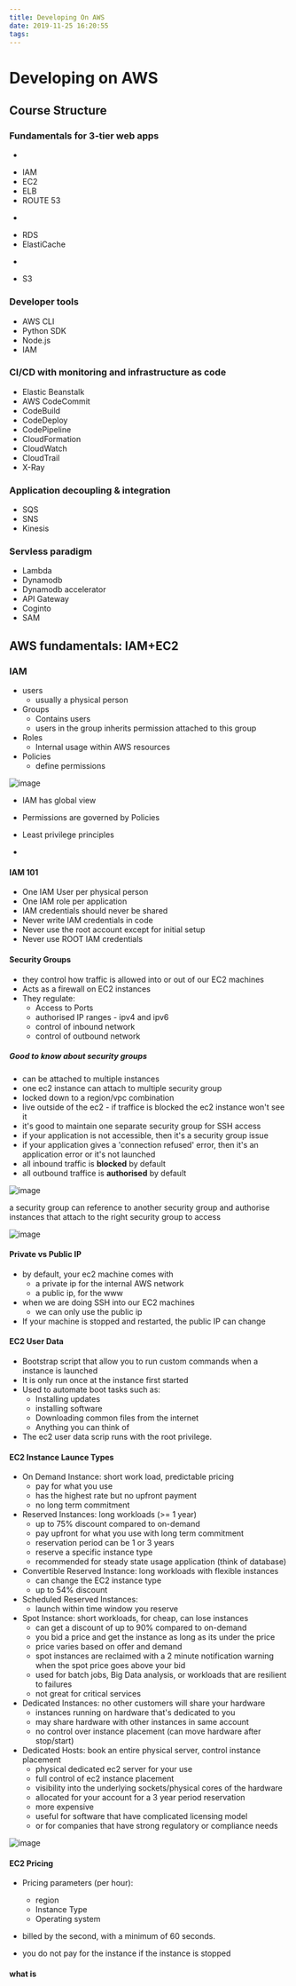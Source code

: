 ```yaml
---
title: Developing On AWS
date: 2019-11-25 16:20:55
tags:
---
```


# Developing on AWS
## Course Structure
### Fundamentals for 3-tier web apps
-
* IAM
* EC2
* ELB
* ROUTE 53

-
* RDS
* ElastiCache

-
* S3

### Developer tools
- AWS CLI
- Python SDK 
- Node.js
- IAM

### CI/CD with monitoring and infrastructure as code
- Elastic Beanstalk
- AWS CodeCommit
- CodeBuild
- CodeDeploy
- CodePipeline
- CloudFormation
- CloudWatch
- CloudTrail
- X-Ray

### Application decoupling & integration
- SQS
- SNS
- Kinesis

### Servless paradigm
- Lambda
- Dynamodb
- Dynamodb accelerator
- API Gateway
- Coginto
- SAM



## AWS fundamentals: IAM+EC2
### IAM
- users
	- usually a physical person
- Groups
	- Contains users
	- users in the group inherits permission attached to this group
- Roles
	- Internal usage within AWS resources
- Policies
	- define permissions

![image](https://developing-on-aws-imgs.s3-ap-southeast-2.amazonaws.com/1.jpg)

- IAM has global view
- Permissions are governed by Policies
- Least privilege principles

-
#### IAM 101
- One IAM User per physical person
- One IAM role per application
- IAM credentials should never be shared
- Never write IAM credentials in code
- Never use the root account except for initial setup
- Never use ROOT IAM credentials

#### Security Groups
- they control how traffic is allowed into or out of our EC2 machines
- Acts as a firewall on EC2 instances
- They regulate:
	- Access to Ports
	- authorised IP ranges - ipv4 and ipv6
	- control of inbound network
	- control of outbound network

	
##### Good to know about security groups
- can be attached to multiple instances
- one ec2 instance can attach to multiple security group
- locked down to a region/vpc combination 
- live outside of the ec2 - if traffice is blocked the ec2 instance won't see it
- it's good to maintain one separate security group for SSH access
- if your application is not accessible, then it's a security group issue
- if your application gives a 'connection refused' error, then it's an application error or it's not launched
- all inbound traffic is **blocked** by default
- all outbound traffice is **authorised** by default


![image](https://developing-on-aws-imgs.s3-ap-southeast-2.amazonaws.com/2.jpg)

a security group can reference to another security group and authorise instances that attach to the right security group to access

![image](https://developing-on-aws-imgs.s3-ap-southeast-2.amazonaws.com/3.jpg)

#### Private vs Public IP
- by default, your ec2 machine comes with
	- a private ip for the internal AWS network
	- a public ip, for the www
- when we are doing SSH into our EC2 machines
	- we can only use the public ip
- If your machine is stopped and restarted, the public IP can change


#### EC2 User Data
- Bootstrap script that allow you to run custom commands when a instance is launched
- It is only run once at the instance first started
- Used to automate boot tasks such as:
	- Installing updates
	- installing software
	- Downloading common files from the internet
	- Anything you can think of
- The ec2 user data scrip runs with the root privilege.

#### EC2 Instance Launce Types
- On Demand Instance: short work load, predictable pricing
	- pay for what you use
	- has the highest rate but no upfront payment
	- no long term commitment
- Reserved Instances: long workloads (>= 1 year)
	- up to 75% discount compared to on-demand
	- pay upfront for what you use with long term commitment
	- reservation period can be 1 or 3 years
	- reserve a specific instance type
	- recommended for steady state usage application (think of database)
- Convertible Reserved Instance: long workloads with flexible instances
	- can change the EC2 instance type
	- up to 54% discount
- Scheduled Reserved Instances: 
	- launch within time window you reserve
- Spot Instance: short workloads, for cheap, can lose instances
	- can get a discount of up to 90% compared to on-demand
	- you bid a price and get the instance as long as its under the price
	- price varies based on offer and demand
	- spot instances are reclaimed with a 2 minute notification warning when the spot price goes above your bid
	- used for batch jobs, Big Data analysis, or workloads that are resilient to failures
	- not great for critical services
- Dedicated Instances: no other customers will share your hardware
	- instances running on hardware that's dedicated to you
	- may share hardware with other instances in same account
	- no control over instance placement (can move hardware after stop/start)
- Dedicated Hosts: book an entire physical server, control instance placement
	- physical dedicated ec2 server for your use
	- full control of ec2 instance placement
	- visibility into the underlying sockets/physical cores of the hardware
	- allocated for your account for a 3 year period reservation
	- more expensive
	- useful for software that have complicated licensing model
	- or for companies that have strong regulatory or compliance needs

![image](https://developing-on-aws-imgs.s3-ap-southeast-2.amazonaws.com/4.jpg)

#### EC2 Pricing

- Pricing parameters (per hour):
	- region
	- Instance Type
	- Operating system

- billed by the second, with a minimum of 60 seconds.
- you do not pay for the instance if the instance is stopped

#### what is 

 